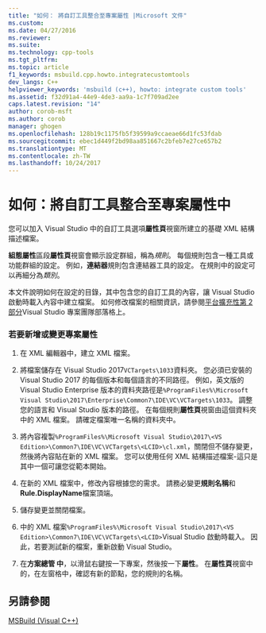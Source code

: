 ```yaml
---
title: "如何： 將自訂工具整合至專案屬性 |Microsoft 文件"
ms.custom: 
ms.date: 04/27/2016
ms.reviewer: 
ms.suite: 
ms.technology: cpp-tools
ms.tgt_pltfrm: 
ms.topic: article
f1_keywords: msbuild.cpp.howto.integratecustomtools
dev_langs: C++
helpviewer_keywords: 'msbuild (c++), howto: integrate custom tools'
ms.assetid: f32d91a4-44e9-4de3-aa9a-1c7f709ad2ee
caps.latest.revision: "14"
author: corob-msft
ms.author: corob
manager: ghogen
ms.openlocfilehash: 128b19c1175fb5f39599a9ccaeae66d1fc53fdab
ms.sourcegitcommit: ebec1d449f2bd98aa851667c2bfeb7e27ce657b2
ms.translationtype: MT
ms.contentlocale: zh-TW
ms.lasthandoff: 10/24/2017
---
```

# <a name="how-to-integrate-custom-tools-into-the-project-properties"></a>如何：將自訂工具整合至專案屬性中
您可以加入 Visual Studio 中的自訂工具選項**屬性頁**視窗所建立的基礎 XML 結構描述檔案。  
  
 **組態屬性**區段**屬性頁**視窗會顯示設定群組，稱為*規則*。 每個規則包含一種工具或功能群組的設定。 例如，**連結器**規則包含連結器工具的設定。 在規則中的設定可以再細分為*類別*。  
  
 本文件說明如何在設定的目錄，其中包含您的自訂工具的內容，讓 Visual Studio 啟動時載入內容中建立檔案。 如何修改檔案的相關資訊，請參閱[平台擴充性第 2 部分](http://go.microsoft.com/fwlink/?LinkID=191489)Visual Studio 專案團隊部落格上。  
  
### <a name="to-add-or-change-project-properties"></a>若要新增或變更專案屬性  
  
1.  在 XML 編輯器中，建立 XML 檔案。  
  
2.  將檔案儲存在 Visual Studio 2017`VCTargets\1033`資料夾。 您必須已安裝的 Visual Studio 2017 的每個版本和每個語言的不同路徑。 例如，英文版的 Visual Studio Enterprise 版本的資料夾路徑是`%ProgramFiles%\Microsoft Visual Studio\2017\Enterprise\Common7\IDE\VC\VCTargets\1033`。 調整您的語言和 Visual Studio 版本的路徑。 在每個規則**屬性頁**視窗由這個資料夾中的 XML 檔案。 請確定檔案唯一名稱的資料夾中。  
  
3.  將內容複製`%ProgramFiles%\Microsoft Visual Studio\2017\<VS Edition>\Common7\IDE\VC\VCTargets\<LCID>\cl.xml`，關閉但不儲存變更，然後將內容貼在新的 XML 檔案。 您可以使用任何 XML 結構描述檔案-這只是其中一個可讓您從範本開始。  
  
4.  在新的 XML 檔案中，修改內容根據您的需求。 請務必變更**規則名稱**和**Rule.DisplayName**檔案頂端。  
  
5.  儲存變更並關閉檔案。  
  
6.  中的 XML 檔案`%ProgramFiles%\Microsoft Visual Studio\2017\<VS Edition>\Common7\IDE\VC\VCTargets\<LCID>`Visual Studio 啟動時載入。 因此，若要測試新的檔案，重新啟動 Visual Studio。  
  
7.  在**方案總管 中**，以滑鼠右鍵按一下專案，然後按一下**屬性**。 在**屬性頁**視窗中的，在左窗格中，確認有新的節點，您的規則的名稱。  
  
## <a name="see-also"></a>另請參閱  
 [MSBuild (Visual C++)](../build/msbuild-visual-cpp.md)
